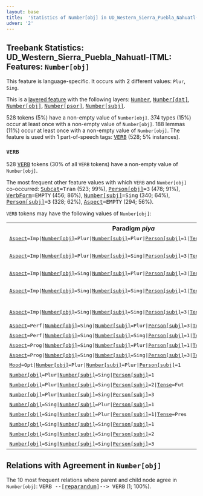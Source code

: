 ```yaml
---
layout: base
title:  'Statistics of Number[obj] in UD_Western_Sierra_Puebla_Nahuatl-ITML'
udver: '2'
---
```


## Treebank Statistics: UD_Western_Sierra_Puebla_Nahuatl-ITML: Features: `Number[obj]`

This feature is language-specific.
It occurs with 2 different values: `Plur`, `Sing`.

This is a <a href="../../u/overview/feat-layers.html">layered feature</a> with the following layers: <tt><a href="nhi_itml-feat-Number.html">Number</a></tt>, <tt><a href="nhi_itml-feat-Number-dat.html">Number[dat]</a></tt>, <tt><a href="nhi_itml-feat-Number-obj.html">Number[obj]</a></tt>, <tt><a href="nhi_itml-feat-Number-psor.html">Number[psor]</a></tt>, <tt><a href="nhi_itml-feat-Number-subj.html">Number[subj]</a></tt>.

528 tokens (5%) have a non-empty value of `Number[obj]`.
374 types (15%) occur at least once with a non-empty value of `Number[obj]`.
188 lemmas (11%) occur at least once with a non-empty value of `Number[obj]`.
The feature is used with 1 part-of-speech tags: <tt><a href="nhi_itml-pos-VERB.html">VERB</a></tt> (528; 5% instances).

### `VERB`

528 <tt><a href="nhi_itml-pos-VERB.html">VERB</a></tt> tokens (30% of all `VERB` tokens) have a non-empty value of `Number[obj]`.

The most frequent other feature values with which `VERB` and `Number[obj]` co-occurred: <tt><a href="nhi_itml-feat-Subcat.html">Subcat</a></tt><tt>=Tran</tt> (523; 99%), <tt><a href="nhi_itml-feat-Person-obj.html">Person[obj]</a></tt><tt>=3</tt> (478; 91%), <tt><a href="nhi_itml-feat-VerbForm.html">VerbForm</a></tt><tt>=EMPTY</tt> (456; 86%), <tt><a href="nhi_itml-feat-Number-subj.html">Number[subj]</a></tt><tt>=Sing</tt> (340; 64%), <tt><a href="nhi_itml-feat-Person-subj.html">Person[subj]</a></tt><tt>=3</tt> (328; 62%), <tt><a href="nhi_itml-feat-Aspect.html">Aspect</a></tt><tt>=EMPTY</tt> (294; 56%).

`VERB` tokens may have the following values of `Number[obj]`:


<table>
  <tr><th>Paradigm <i>piya</i></th><th><tt>Plur</tt></th><th><tt>Sing</tt></th></tr>
  <tr><td><tt><tt><a href="nhi_itml-feat-Aspect.html">Aspect</a></tt><tt>=Imp</tt>|<tt><a href="nhi_itml-feat-Number-obj.html">Number[obj]</a></tt><tt>=Plur</tt>|<tt><a href="nhi_itml-feat-Number-subj.html">Number[subj]</a></tt><tt>=Plur</tt>|<tt><a href="nhi_itml-feat-Person-subj.html">Person[subj]</a></tt><tt>=1</tt>|<tt><a href="nhi_itml-feat-Tense.html">Tense</a></tt><tt>=Past</tt></tt></td><td><em>tiquimpiyayah</em></td><td></td></tr>
  <tr><td><tt><tt><a href="nhi_itml-feat-Aspect.html">Aspect</a></tt><tt>=Imp</tt>|<tt><a href="nhi_itml-feat-Number-obj.html">Number[obj]</a></tt><tt>=Plur</tt>|<tt><a href="nhi_itml-feat-Number-subj.html">Number[subj]</a></tt><tt>=Sing</tt>|<tt><a href="nhi_itml-feat-Person-subj.html">Person[subj]</a></tt><tt>=3</tt>|<tt><a href="nhi_itml-feat-Tense.html">Tense</a></tt><tt>=Past</tt></tt></td><td><em>quinpiyaya, kimpiyaya, quimpiyaya</em></td><td></td></tr>
  <tr><td><tt><tt><a href="nhi_itml-feat-Aspect.html">Aspect</a></tt><tt>=Imp</tt>|<tt><a href="nhi_itml-feat-Number-obj.html">Number[obj]</a></tt><tt>=Sing</tt>|<tt><a href="nhi_itml-feat-Number-subj.html">Number[subj]</a></tt><tt>=Plur</tt>|<tt><a href="nhi_itml-feat-Person-subj.html">Person[subj]</a></tt><tt>=3</tt>|<tt><a href="nhi_itml-feat-Tense.html">Tense</a></tt><tt>=Past</tt>|<tt><a href="nhi_itml-feat-VerbForm.html">VerbForm</a></tt><tt>=Fin</tt></tt></td><td></td><td><em>cpiyayah</em></td></tr>
  <tr><td><tt><tt><a href="nhi_itml-feat-Aspect.html">Aspect</a></tt><tt>=Imp</tt>|<tt><a href="nhi_itml-feat-Number-obj.html">Number[obj]</a></tt><tt>=Sing</tt>|<tt><a href="nhi_itml-feat-Number-subj.html">Number[subj]</a></tt><tt>=Sing</tt>|<tt><a href="nhi_itml-feat-Person-subj.html">Person[subj]</a></tt><tt>=1</tt>|<tt><a href="nhi_itml-feat-Tense.html">Tense</a></tt><tt>=Past</tt></tt></td><td></td><td><em>nipiyaya, nicpiyaya, nikpiyaya</em></td></tr>
  <tr><td><tt><tt><a href="nhi_itml-feat-Aspect.html">Aspect</a></tt><tt>=Imp</tt>|<tt><a href="nhi_itml-feat-Number-obj.html">Number[obj]</a></tt><tt>=Sing</tt>|<tt><a href="nhi_itml-feat-Number-subj.html">Number[subj]</a></tt><tt>=Sing</tt>|<tt><a href="nhi_itml-feat-Person-subj.html">Person[subj]</a></tt><tt>=3</tt>|<tt><a href="nhi_itml-feat-Tense.html">Tense</a></tt><tt>=Past</tt></tt></td><td></td><td><em>cpiyaya, kipiyaya</em></td></tr>
  <tr><td><tt><tt><a href="nhi_itml-feat-Aspect.html">Aspect</a></tt><tt>=Perf</tt>|<tt><a href="nhi_itml-feat-Number-obj.html">Number[obj]</a></tt><tt>=Sing</tt>|<tt><a href="nhi_itml-feat-Number-subj.html">Number[subj]</a></tt><tt>=Plur</tt>|<tt><a href="nhi_itml-feat-Person-subj.html">Person[subj]</a></tt><tt>=3</tt>|<tt><a href="nhi_itml-feat-Tense.html">Tense</a></tt><tt>=Past</tt></tt></td><td></td><td><em>kpixkej</em></td></tr>
  <tr><td><tt><tt><a href="nhi_itml-feat-Aspect.html">Aspect</a></tt><tt>=Perf</tt>|<tt><a href="nhi_itml-feat-Number-obj.html">Number[obj]</a></tt><tt>=Sing</tt>|<tt><a href="nhi_itml-feat-Number-subj.html">Number[subj]</a></tt><tt>=Sing</tt>|<tt><a href="nhi_itml-feat-Person-subj.html">Person[subj]</a></tt><tt>=1</tt>|<tt><a href="nhi_itml-feat-Tense.html">Tense</a></tt><tt>=Past</tt></tt></td><td></td><td><em>nikpix</em></td></tr>
  <tr><td><tt><tt><a href="nhi_itml-feat-Aspect.html">Aspect</a></tt><tt>=Prog</tt>|<tt><a href="nhi_itml-feat-Number-obj.html">Number[obj]</a></tt><tt>=Sing</tt>|<tt><a href="nhi_itml-feat-Number-subj.html">Number[subj]</a></tt><tt>=Plur</tt>|<tt><a href="nhi_itml-feat-Person-subj.html">Person[subj]</a></tt><tt>=1</tt>|<tt><a href="nhi_itml-feat-Tense.html">Tense</a></tt><tt>=Pres</tt></tt></td><td></td><td><em>ticpixtoque</em></td></tr>
  <tr><td><tt><tt><a href="nhi_itml-feat-Aspect.html">Aspect</a></tt><tt>=Prog</tt>|<tt><a href="nhi_itml-feat-Number-obj.html">Number[obj]</a></tt><tt>=Sing</tt>|<tt><a href="nhi_itml-feat-Number-subj.html">Number[subj]</a></tt><tt>=Sing</tt>|<tt><a href="nhi_itml-feat-Person-subj.html">Person[subj]</a></tt><tt>=3</tt>|<tt><a href="nhi_itml-feat-Tense.html">Tense</a></tt><tt>=Pres</tt></tt></td><td></td><td><em>kipixtok</em></td></tr>
  <tr><td><tt><tt><a href="nhi_itml-feat-Mood.html">Mood</a></tt><tt>=Opt</tt>|<tt><a href="nhi_itml-feat-Number-obj.html">Number[obj]</a></tt><tt>=Plur</tt>|<tt><a href="nhi_itml-feat-Number-subj.html">Number[subj]</a></tt><tt>=Plur</tt>|<tt><a href="nhi_itml-feat-Person-subj.html">Person[subj]</a></tt><tt>=1</tt></tt></td><td><em>cequimpiya</em></td><td></td></tr>
  <tr><td><tt><tt><a href="nhi_itml-feat-Number-obj.html">Number[obj]</a></tt><tt>=Plur</tt>|<tt><a href="nhi_itml-feat-Number-subj.html">Number[subj]</a></tt><tt>=Sing</tt>|<tt><a href="nhi_itml-feat-Person-subj.html">Person[subj]</a></tt><tt>=1</tt></tt></td><td><em>niquimpiya</em></td><td></td></tr>
  <tr><td><tt><tt><a href="nhi_itml-feat-Number-obj.html">Number[obj]</a></tt><tt>=Plur</tt>|<tt><a href="nhi_itml-feat-Number-subj.html">Number[subj]</a></tt><tt>=Sing</tt>|<tt><a href="nhi_itml-feat-Person-subj.html">Person[subj]</a></tt><tt>=2</tt>|<tt><a href="nhi_itml-feat-Tense.html">Tense</a></tt><tt>=Fut</tt></tt></td><td><em>tiquinpiyaz</em></td><td></td></tr>
  <tr><td><tt><tt><a href="nhi_itml-feat-Number-obj.html">Number[obj]</a></tt><tt>=Plur</tt>|<tt><a href="nhi_itml-feat-Number-subj.html">Number[subj]</a></tt><tt>=Sing</tt>|<tt><a href="nhi_itml-feat-Person-subj.html">Person[subj]</a></tt><tt>=3</tt></tt></td><td><em>quimpiya</em></td><td></td></tr>
  <tr><td><tt><tt><a href="nhi_itml-feat-Number-obj.html">Number[obj]</a></tt><tt>=Sing</tt>|<tt><a href="nhi_itml-feat-Number-subj.html">Number[subj]</a></tt><tt>=Plur</tt>|<tt><a href="nhi_itml-feat-Person-subj.html">Person[subj]</a></tt><tt>=1</tt></tt></td><td></td><td><em>sekipiya</em></td></tr>
  <tr><td><tt><tt><a href="nhi_itml-feat-Number-obj.html">Number[obj]</a></tt><tt>=Sing</tt>|<tt><a href="nhi_itml-feat-Number-subj.html">Number[subj]</a></tt><tt>=Plur</tt>|<tt><a href="nhi_itml-feat-Person-subj.html">Person[subj]</a></tt><tt>=1</tt>|<tt><a href="nhi_itml-feat-Tense.html">Tense</a></tt><tt>=Pres</tt></tt></td><td></td><td><em>ticpiyah</em></td></tr>
  <tr><td><tt><tt><a href="nhi_itml-feat-Number-obj.html">Number[obj]</a></tt><tt>=Sing</tt>|<tt><a href="nhi_itml-feat-Number-subj.html">Number[subj]</a></tt><tt>=Sing</tt>|<tt><a href="nhi_itml-feat-Person-subj.html">Person[subj]</a></tt><tt>=1</tt></tt></td><td></td><td><em>nicpiya</em></td></tr>
  <tr><td><tt><tt><a href="nhi_itml-feat-Number-obj.html">Number[obj]</a></tt><tt>=Sing</tt>|<tt><a href="nhi_itml-feat-Number-subj.html">Number[subj]</a></tt><tt>=Sing</tt>|<tt><a href="nhi_itml-feat-Person-subj.html">Person[subj]</a></tt><tt>=2</tt></tt></td><td></td><td><em>tikpiya</em></td></tr>
  <tr><td><tt><tt><a href="nhi_itml-feat-Number-obj.html">Number[obj]</a></tt><tt>=Sing</tt>|<tt><a href="nhi_itml-feat-Number-subj.html">Number[subj]</a></tt><tt>=Sing</tt>|<tt><a href="nhi_itml-feat-Person-subj.html">Person[subj]</a></tt><tt>=3</tt></tt></td><td></td><td><em>kipiya</em></td></tr>
</table>

## Relations with Agreement in `Number[obj]`

The 10 most frequent relations where parent and child node agree in `Number[obj]`:
<tt>VERB --[<tt><a href="nhi_itml-dep-reparandum.html">reparandum</a></tt>]--> VERB</tt> (1; 100%).

